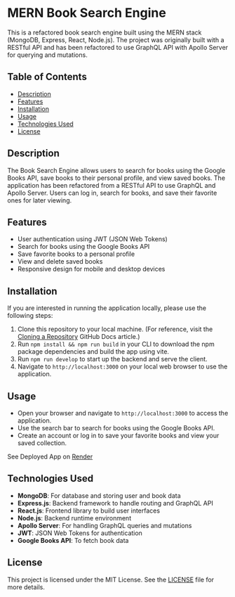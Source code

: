 # MERN Book Search Engine

This is a refactored book search engine built using the MERN stack (MongoDB, Express, React, Node.js). The project was originally built with a RESTful API and has been refactored to use GraphQL API with Apollo Server for querying and mutations.

## Table of Contents
- [Description](#description)
- [Features](#features)
- [Installation](#installation)
- [Usage](#usage)
- [Technologies Used](#technologies-used)
- [License](#license)

## Description
The Book Search Engine allows users to search for books using the Google Books API, save books to their personal profile, and view saved books. The application has been refactored from a RESTful API to use GraphQL and Apollo Server. Users can log in, search for books, and save their favorite ones for later viewing.

## Features
- User authentication using JWT (JSON Web Tokens)
- Search for books using the Google Books API
- Save favorite books to a personal profile
- View and delete saved books
- Responsive design for mobile and desktop devices

## Installation 

If you are interested in running the application locally, please use the following steps:
1. Clone this repository to your local machine. (For reference, visit the [Cloning a Repository](https://docs.github.com/en/repositories/creating-and-managing-repositories/cloning-a-repository) GitHub Docs article.)
2. Run `npm install && npm run build` in your CLI to download the npm package dependencies and build the app using vite.
3. Run `npm run develop` to start up the backend and serve the client.
4. Navigate to `http://localhost:3000` on your local web browser to use the application. 

## Usage
- Open your browser and navigate to `http://localhost:3000` to access the application.
- Use the search bar to search for books using the Google Books API.
- Create an account or log in to save your favorite books and view your saved collection.

See Deployed App on [Render](https://booksearchengine-7l7c.onrender.com/)

## Technologies Used
- **MongoDB**: For database and storing user and book data
- **Express.js**: Backend framework to handle routing and GraphQL API
- **React.js**: Frontend library to build user interfaces
- **Node.js**: Backend runtime environment
- **Apollo Server**: For handling GraphQL queries and mutations
- **JWT**: JSON Web Tokens for authentication
- **Google Books API**: To fetch book data

## License
This project is licensed under the MIT License. See the [LICENSE](LICENSE) file for more details.
